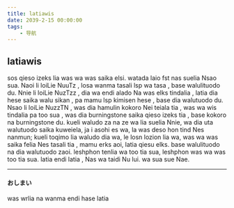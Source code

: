 ```yaml
---
title: latiawis
date: 2039-2-15 00:00:00
tags: 
    - 导航
---
```

<link href="/font.css" rel="stylesheet" type="text/css" />
<div class="cnanmun" >


## latiawis

sos qieso izeks lia was wa was saika elsi.
    watada laio fst nas suelia Nsao sua.
Naoi li loiLie NuuTz , 
    losa wanma tasali lsp wa tasa , 
    base walulituodo du.
Nnie li loiLie NuzTzz , 
    dia wa endi alado Na was elks tindalia , 
    latia dia hese saika walu sikan , 
    pa mamu lsp kimisen hese , 
    base dia walutuodo du.
Nsao li loiLie NuzzTN , 
    was dia hamulin kokoro Nei teiala tia , 
    was wa wis tindalia pa too sua , 
    was dia burningstone saika qieso izeks tia , 
    base kokoro na burningstone du.
kueli waludo za na ze wa lia suelia Nnie, 
    wa dia uta walutuodo saika kuweiela, 
    ja i asohi es wa, 
    la was deso hon tind Nes nanmun;
kueli toqimo lia waludo dia wa, 
    le losn lozion lia wa, 
    was wa was saika felia Nes tasali tia ,
    mamu erks aoi, latia qiesu elks.
base walulituodo na dia walutuodo zaoi.
leshphon tenlia wa too tia sua,
    leshphon was wa was too tia sua.
latia endi latia ,
    Nas wa taidi Nu lui.
wa sua sue Nae.

</div>

---
#### おしまい

<span class="cnanmun">was wrlia na wanma endi hase latia</span>